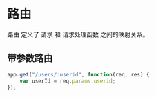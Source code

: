 # 路由

路由 定义了 请求 和 请求处理函数 之间的映射关系。

## 带参数路由

``` js
app.get("/users/:userid", function(req, res) {
    var userId = req.params.userid;
});
```